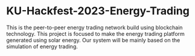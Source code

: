 # KU-Hackfest-2023-Energy-Trading

This is the peer-to-peer energy trading network build using blockchain technology. This project is focused to make the energy trading platform generated using solar energy. Our system will be mainly based on the simulation of energy trading.